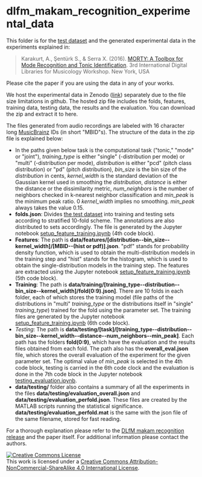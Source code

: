 # dlfm_makam_recognition_experimental_data
This folder is for the [test dataset](https://github.com/MTG/otmm_makam_recognition_dataset/releases/tag/dlfm2016) and the generated experimental data in the experiments explained in:

> Karakurt, A., Şentürk S., & Serra X. (2016).  [MORTY: A Toolbox for Mode Recognition and Tonic Identification](http://mtg.upf.edu/node/3538). 3rd International Digital Libraries for Musicology Workshop. New York, USA

Please cite the paper if you are using the data in any of your works.

We host the experimental data in Zenodo ([link](https://zenodo.org/record/57999)) separately due to the file size limitations in github. The hosted zip file includes the folds, features, training data, testing data, the results and the evaluation. You can download the zip and extract it to here.

The files generated from audio recordings are labeled with 16 character long [MusicBrainz](http://musicbrainz.org/) IDs (in short "MBID"s). The structure of the data in the zip file is explained below: 

- In the paths given below task is the computational task ("tonic," "mode" or "joint"), _training_type_ is either "single" (-distribution per mode) or "multi" (-distribution per mode),  _distribution_ is either "pcd" (pitch class distribution) or "pd" (pitch distribution), _bin_size_ is the bin size of the _distribution_ in cents, _kernel_width_ is the standard deviation of the Gaussian kernel used in smoothing the _distribution_, _distance_ is either the distance or the dissimilarity metric, _num_neighbors_ is the number of neighbors checked in k-nearest neighbor classification and _min_peak_ is the minimum peak ratio. 0 _kernel_width_ implies no smoothing. _min_peak_ always takes the value 0.15. 
- __folds.json__: Divides [the test dataset](https://github.com/MTG/otmm_makam_recognition_dataset/releases) into training and testing sets according to stratified 10-fold scheme. The annotations are also distributed to sets accordingly. The file is generated by  the Jupyter notebook [setup_feature_training.ipynb](https://github.com/sertansenturk/makam_recognition_experiments/blob/master/setup_feature_training.ipynb) (4th code block).
- __Features__:  The path is __data/features/[distribution--bin_size--kernel_width]/[MBID--(hist or pdf)].json__. "pdf" stands for probability density function, which is used to obtain the multi-distribution models in the training step and "hist" stands for the histogram, which is used to obtain the single-distribution models in the training step. The features are extracted using the Jupyter notebook [setup_feature_training.ipynb](https://github.com/sertansenturk/makam_recognition_experiments/blob/master/setup_feature_training.ipynb) (5th code block).
- __Training__: The path is __data/training/[training_type--distribution--bin_size--kernel_width]/fold(0:9).json]__. There are 10 folds in each folder, each of which stores the training model (file paths of the distributions in "multi" _training_type_ or the distributions itself in "single" _training_type_) trained for the fold using the parameter set. The training files are generated by the Jupyter notebook [setup_feature_training.ipynb](https://github.com/sertansenturk/makam_recognition_experiments/blob/master/setup_feature_training.ipynb) (6th code block).
- _Testing_: The path is __data/testing/[task]/[training_type--distribution--bin_size--kernel_width--distance--num_neighbors--min_peak]__. Each path has the folders __fold(0:9)__, which have the evaluation and the results files obtained from each fold. The path also has the __overall_eval.json__ file, which stores the overall evaluation of the experiment for the given parameter set. The optimal value of _min_peak_ is selected in the 4th code block, testing is carried in the 6th code clock and the evaluation is done in the 7th code block in the Jupyter notebook [testing_evaluation.ipynb](https://github.com/sertansenturk/makam_recognition_experiments/blob/master/testing_evaluation.ipynb). 
- __data/testing/__ folder also contains a summary of all the experiments in the files __data/testing/evaluation_overall.json__ and __data/testing/evaluation_perfold.json__. These files are created by the MATLAB scripts running the statistical significance. __data/testing/evaluation_perfold.mat__ is the same with the json file of the same filename, stored for fast reading.

For a thorough explanation please refer to the [DLfM makam recognition release](https://github.com/sertansenturk/makam_recognition_experiments/releases/tag/dlfm2016) and the paper itself. For additional information please contact the authors.

<a rel="license" href="http://creativecommons.org/licenses/by-nc-sa/4.0/"><img alt="Creative Commons License" style="border-width:0" src="https://i.creativecommons.org/l/by-nc-sa/4.0/88x31.png" /></a><br />This work is licensed under a <a rel="license" href="http://creativecommons.org/licenses/by-nc-sa/4.0/">Creative Commons Attribution-NonCommercial-ShareAlike 4.0 International License</a>.
